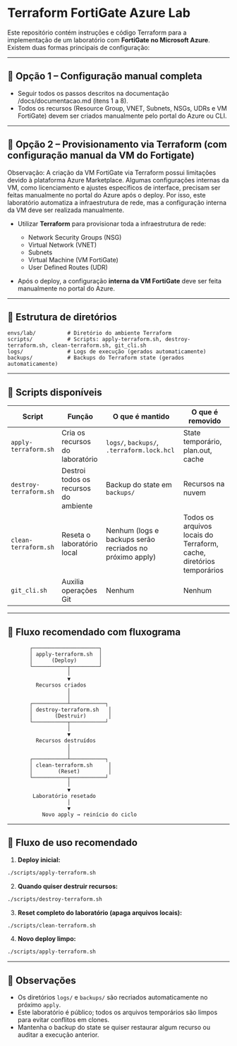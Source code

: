# Terraform FortiGate Azure Lab

Este repositório contém instruções e código Terraform para a implementação de um laboratório com **FortiGate no Microsoft Azure**.
Existem duas formas principais de configuração:

---

## 🔹 Opção 1 – Configuração manual completa

* Seguir todos os passos descritos na documentação /docs/documentacao.md (itens 1 a 8).
* Todos os recursos (Resource Group, VNET, Subnets, NSGs, UDRs e VM FortiGate) devem ser criados manualmente pelo portal do Azure ou CLI.

---

## 🔹 Opção 2 – Provisionamento via Terraform (com configuração manual da VM do Fortigate)

Observação: A criação da VM FortiGate via Terraform possui limitações devido à plataforma Azure Marketplace. Algumas configurações internas da VM, como licenciamento e ajustes específicos de interface, precisam ser feitas manualmente no portal do Azure após o deploy. Por isso, este laboratório automatiza a infraestrutura de rede, mas a configuração interna da VM deve ser realizada manualmente.

* Utilizar **Terraform** para provisionar toda a infraestrutura de rede:

  * Network Security Groups (NSG)
  * Virtual Network (VNET)
  * Subnets
  * Virtual Machine (VM FortiGate)
  * User Defined Routes (UDR)

* Após o deploy, a configuração **interna da VM FortiGate** deve ser feita manualmente no portal do Azure.

---

## 🔹 Estrutura de diretórios

```
envs/lab/          # Diretório do ambiente Terraform
scripts/           # Scripts: apply-terraform.sh, destroy-terraform.sh, clean-terraform.sh, git_cli.sh
logs/              # Logs de execução (gerados automaticamente)
backups/           # Backups do Terraform state (gerados automaticamente)
```

---

## 🔹 Scripts disponíveis

| Script                 | Função                                | O que é mantido                                          | O que é removido                                                     |
| ---------------------- | ------------------------------------- | -------------------------------------------------------- | -------------------------------------------------------------------- |
| `apply-terraform.sh`   | Cria os recursos do laboratório       | `logs/`, `backups/`, `.terraform.lock.hcl`               | State temporário, plan.out, cache                                    |
| `destroy-terraform.sh` | Destroi todos os recursos do ambiente | Backup do state em `backups/`                            | Recursos na nuvem                                                    |
| `clean-terraform.sh`   | Reseta o laboratório local            | Nenhum (logs e backups serão recriados no próximo apply) | Todos os arquivos locais do Terraform, cache, diretórios temporários |
| `git_cli.sh`           | Auxilia operações Git                 | Nenhum                                                   | Nenhum                                                               |

---

## 🔹 Fluxo recomendado com fluxograma

```
       ┌─────────────────────┐
       │ apply-terraform.sh  │
       │      (Deploy)       │
       └───────────┬─────────┘
                   │
                   ▼
         Recursos criados
                   │
                   │
       ┌───────────┴───────────┐
       │ destroy-terraform.sh   │
       │       (Destruir)       │
       └───────────┬───────────┘
                   │
                   ▼
         Recursos destruídos
                   │
                   │
       ┌───────────┴───────────┐
       │ clean-terraform.sh     │
       │        (Reset)         │
       └───────────┬───────────┘
                   │
                   ▼
        Laboratório resetado
                   │
                   ▼
           Novo apply → reinício do ciclo
```

---

## 🔹 Fluxo de uso recomendado

1. **Deploy inicial:**

```bash
./scripts/apply-terraform.sh
```

2. **Quando quiser destruir recursos:**

```bash
./scripts/destroy-terraform.sh
```

3. **Reset completo do laboratório (apaga arquivos locais):**

```bash
./scripts/clean-terraform.sh
```

4. **Novo deploy limpo:**

```bash
./scripts/apply-terraform.sh
```

---

## 🔹 Observações

* Os diretórios `logs/` e `backups/` são recriados automaticamente no próximo `apply`.
* Este laboratório é público; todos os arquivos temporários são limpos para evitar conflitos em clones.
* Mantenha o backup do state se quiser restaurar algum recurso ou auditar a execução anterior.
